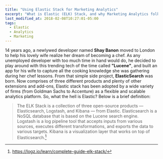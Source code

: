 ```yaml
---
title: "Using Elastic Stack for Marketing Analytics"
excerpt: "What is Elastic (ELK) Stack, and why Marketing Analytics folks should use it for real-time insights."
last_modified_at: 2018-02-08T10:27:01-05:00
tags: 
  - Elastic
  - Analytics
  - Marketing
---
```


14 years ago, a newlywed developer named **Shay Banon** moved to London to help his lovely wife realize her dream of becoming a chef. As any unemployed developer with too much time in hand would do, he decided to play around with this trending tech of the time called **"Lucene"**, and built an app for his wife to capture all the cooking knowledge she was gathering during her chef lessons. From that simple side project, **ElasticSearch** was born. Now comprises of three different products and plenty of other extensions and add-ons, Elastic stack has been adopted by a wide variety of firms (from Goldman Sachs to Accenture) as a flexible and scalable analytics platform. So, what the hell is Elastic? Below is a brief definition:

>The ELK Stack is a collection of three open-source products — Elasticsearch, Logstash, and Kibana — from Elastic. Elasticsearch is a NoSQL database that is based on the Lucene search engine. Logstash is a log pipeline tool that accepts inputs from various sources, executes different transformations, and exports the data to various targets. Kibana is a visualization layer that works on top of Elasticsearch.[^1]

[^1]: <https://logz.io/learn/complete-guide-elk-stack/>
